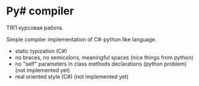 Py# compiler
========

ТЯП курсовая работа.


Simple compiler implementation of C#-python like language.
 - static typization (C#)
 - no braces, no semicolons, meaningful spaces (nice things from python)
 - no "self" parameters in class methods declarations (python problem) (not implemented yet)
 - real oriented style (C#) (not implemented yet) 
